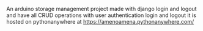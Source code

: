 An arduino storage management project made with django login and logout and have all CRUD operations with user authentication login and logout it is hosted on pythonanywhere at https://amenoamena.pythonanywhere.com/